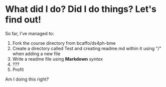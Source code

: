 # What did I do? Did I do things? Let's find out!

So far, I've managed to:
1. Fork the course directory from bcaffo/ds4ph-bme
2. Create a directory called Test and creating readme.md within it using "/" when adding a new file
3. Write a readme file using **Markdown** *syntax*
4. ???
5. Profit

Am I doing this right?